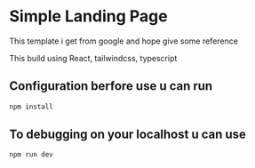 # Simple Landing Page

This template i get from google and hope give some reference 

This build using React, tailwindcss, typescript

## Configuration berfore use u can run

```js
npm install
```
## To debugging on your localhost u can use

```js
npm run dev 
```
